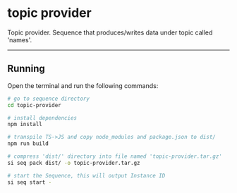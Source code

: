 # topic provider

Topic provider. Sequence that produces/writes data under topic called 'names'.

___

## Running

Open the terminal and run the following commands:

```bash
# go to sequence directory
cd topic-provider

# install dependencies
npm install

# transpile TS->JS and copy node_modules and package.json to dist/
npm run build

# compress 'dist/' directory into file named 'topic-provider.tar.gz'
si seq pack dist/ -o topic-provider.tar.gz

# start the Sequence, this will output Instance ID
si seq start -
```
